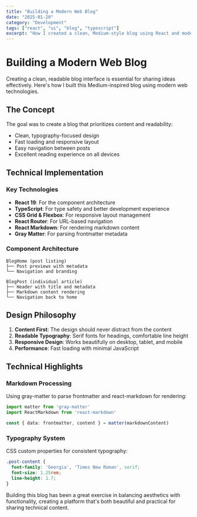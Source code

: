 ```yaml
---
title: "Building a Modern Web Blog"
date: "2025-01-20"
category: "Development"
tags: ["react", "ui", "blog", "typescript"]
excerpt: "How I created a clean, Medium-style blog using React and modern web technologies."
---
```


# Building a Modern Web Blog

Creating a clean, readable blog interface is essential for sharing ideas effectively. Here's how I built this Medium-inspired blog using modern web technologies.

## The Concept

The goal was to create a blog that prioritizes content and readability:

- Clean, typography-focused design
- Fast loading and responsive layout
- Easy navigation between posts
- Excellent reading experience on all devices

## Technical Implementation

### Key Technologies

- **React 19**: For the component architecture
- **TypeScript**: For type safety and better development experience
- **CSS Grid & Flexbox**: For responsive layout management
- **React Router**: For URL-based navigation
- **React Markdown**: For rendering markdown content
- **Gray Matter**: For parsing frontmatter metadata

### Component Architecture

```
BlogHome (post listing)
├── Post previews with metadata
└── Navigation and branding

BlogPost (individual article)
├── Header with title and metadata
├── Markdown content rendering
└── Navigation back to home
```

## Design Philosophy

1. **Content First**: The design should never distract from the content
2. **Readable Typography**: Serif fonts for headings, comfortable line height
3. **Responsive Design**: Works beautifully on desktop, tablet, and mobile
4. **Performance**: Fast loading with minimal JavaScript

## Technical Highlights

### Markdown Processing

Using gray-matter to parse frontmatter and react-markdown for rendering:

```typescript
import matter from 'gray-matter'
import ReactMarkdown from 'react-markdown'

const { data: frontmatter, content } = matter(markdownContent)
```

### Typography System

CSS custom properties for consistent typography:

```css
.post-content {
  font-family: 'Georgia', 'Times New Roman', serif;
  font-size: 1.25rem;
  line-height: 1.7;
}
```

Building this blog has been a great exercise in balancing aesthetics with functionality, creating a platform that's both beautiful and practical for sharing technical content.
